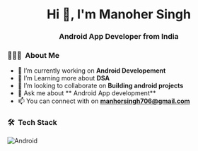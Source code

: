 <h1 align="center">Hi 👋, I'm Manoher Singh</h1>
<h3 align="center"> Android App Developer from India</h3>

### 👨🏻‍💻 &nbsp;About Me

- 🔭 I’m currently working on **Android Developement**
- 🌱 I’m Learning more about **DSA**
- 👯 I’m looking to collaborate on **Building android projects**
- 💬 Ask me about ** Android App development** 
- 📫 You can connect with on  **manhorsingh706@gmail.com**


### 🛠 &nbsp;Tech Stack

![Android](https://img.shields.io/badge/Android-3DDC84?style=for-the-badge&logo=android&logoColor=white)




